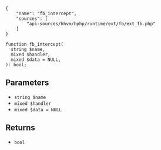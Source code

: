 ``` yamlmeta
{
    "name": "fb_intercept",
    "sources": [
        "api-sources/hhvm/hphp/runtime/ext/fb/ext_fb.php"
    ]
}
```




``` Hack
function fb_intercept(
  string $name,
  mixed $handler,
  mixed $data = NULL,
): bool;
```




## Parameters




+ ` string $name `
+ ` mixed $handler `
+ ` mixed $data = NULL `




## Returns




* ` bool `
<!-- HHAPIDOC -->
